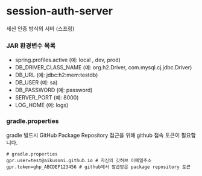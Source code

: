 # session-auth-server
세션 인증 방식의 서버 (스프링)

### JAR 환경변수 목록
- spring.profiles.active (예: local , dev, prod)
- DB_DRIVER_CLASS_NAME (예: org.h2.Driver, com.mysql.cj.jdbc.Driver)
- DB_URL (예: jdbc:h2:mem:testdb)
- DB_USER (예: sa)
- DB_PASSWORD (예: password)
- SERVER_PORT (예: 8000)
- LOG_HOME (예: logs)

### gradle.properties
gradle 빌드시 GitHub Package Repository 접근을 위해 github 접속 토큰이 필요합니다.

```
# gradle.properties
gpr.user=test@aikusoni.github.io # 자신의 깃허브 이메일주소
gpr.token=ghp_ABCDEF123456 # github에서 발급받은 package repository 토큰
```